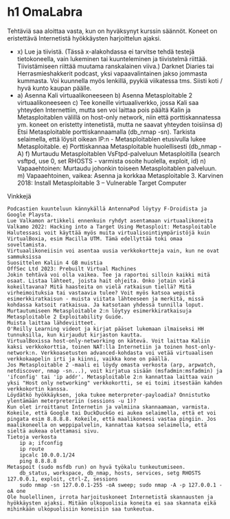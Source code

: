 # h1 OmaLabra

Tehtäviä saa aloittaa vasta, kun on hyväksynyt kurssin säännöt. Koneet on eristettävä Internetistä hyökkäysten harjoittelun ajaksi.

+ x) Lue ja tiivistä. (Tässä x-alakohdassa ei tarvitse tehdä testejä tietokoneella, vain lukeminen tai kuunteleminen ja tiivistelmä riittää. Tiivistämiseen riittää muutama ranskalainen viiva.) Darknet Diaries tai Herrasmieshakkerit podcast, yksi vapaavalintainen jakso jommasta kummasta. Voi kuunnella myös lenkillä, pyykiä viikatessa tms. Siisti koti / hyvä kunto kaupan päälle.
+    a) Asenna Kali virtuaalikoneeseen
    b) Asenna Metasploitable 2 virtuaalikoneeseen
    c) Tee koneille virtuaaliverkko, jossa
        Kali saa yhteyden Internettiin, mutta sen voi laittaa pois päältä
        Kalin ja Metasploitablen välillä on host-only network, niin että porttiskannatessa ym. koneet on eristetty intenetistä, mutta ne saavat yhteyden toisiinsa
    d) Etsi Metasploitable porttiskannaamalla (db_nmap -sn). Tarkista selaimella, että löysit oikean IP:n - Metasploitablen etusivulla lukee Metasploitable.
    e) Porttiskannaa Metasploitable huolellisesti (db_nmap -A)
    f) Murtaudu Metasploitablen VsFtpd-palveluun Metasploitilla (search vsftpd, use 0, set RHOSTS - varmista osoite huolella, exploit, id)
    n) Vapaaehtoinen: Murtaudu johonkin toiseen Metasploitablen palveluun.
    m) Vapaaehtoinen, vaikea: Asenna ja korkkaa Metasploitable 3. Karvinen 2018: Install Metasploitable 3 – Vulnerable Target Computer

Vinkkejä

    Podcastien kuunteluun kännykällä AntennaPod löytyy F-Droidista ja Google Playsta.
    Lue Valkamon artikkeli ennenkuin ryhdyt asentamaan virtuaalikoneita
    Valkamo 2022: Hacking into a Target Using Metasploit: Metasploitable
    Halutessasi voit käyttää myös muita virtualisointiympäristöjä kuin VirtualBoxia, esim Macilla UTM. Tämä edellyttää toki omaa soveltamista.
    Virtuaalikoneiisin voi asentaa uusia verkkokortteja vain, kun ne ovat sammuksissa
    Suosittelen Kaliin 4 GB muistia
    OffSec Ltd 2023: Prebuilt Virtual Machines
    Jokin tehtävä voi olla vaikea. Tee ja raportoi silloin kaikki mitä osaat. Listaa lähteet, joista hait ohjeita. Onko jotain vielä kokeiltavana? Mitä haasteita on vielä ratkaisun tiellä? Mitä virheimoituksia tai vastaavia tulee? Voit myös katsoa wepistä esimerkkiratkaisun - muista viitata lähteeseen ja merkitä, missä kohdassa katsoit ratkaisua. Ja katsotaan yhdessä tunnilla loput.
    Murtautumiseen Metasploitable 2:n löytyy esimerkkiratkaisuja Metasploitable 2 Exploitability Guide.
    Muista laittaa lähdeviitteet.
    O'Reilly Learning videot ja kirjat pääset lukemaan ilmaiseksi HH tunnuksilla, kun kirjaudut kirjaston kautta.
    VirtualBoxissa host-only-networking on kätevä. Voit laittaa Kaliin kaksi verkkokorttia, toinen NAT:lla Internetiin ja toinen host-only-network:n. Verkkoasetusten advanced-kohdasta voi vetää virtuaalisen verkkokaapelin irti ja kiinni, vaikka kone on päällä.
    Jos Metasploitable 2 -maali ei löydy omasta verkosta (arp, arpwatch, netdiscover, nmap -sn...), voit kirjatua sisään (msfadmin:msfadmin) ja 'ifconfig' tai 'ip addr'. Metasploitable 2:n kannattaa laittaa vain yksi "Host only networking" verkkokortti, se ei toimi itsestään kahden verkkokortin kanssa.
    Löydätkö hyökkäyksen, joka tukee meterpreter-payloadia? Onnistutko ylentämään meterpreteriin (sessions -u 1)?
    Kun olet irroittanut Internetin ja valmiina skannaamaan, varmista. Kokeile, että Google tai DuckDuckGo ei aukea selaimella, että et voi pingata esim 8.8.8.8. Kokeile, että maalikoneesi vastaa pingiin. Jos maalikoneella on weppipalvelin, kannattaa katsoa selaimella, että sieltä aukeaa olettamasi sivu.
    Tietoja verkosta
        ip a; ifconfig
        ip route
        ipcalc 10.0.0.1/24
        ping 8.8.8.8
    Metaspoit (sudo msfdb run) on hyvä työkalu tunkeutumiseen.
        db_status, workspace, db_nmap, hosts, services, setg RHOSTS 127.0.0.1, exploit, ctrl-Z, sessions
        sudo nmap -sn 127.0.0.1-255 -oA sweep; sudo nmap -A -p 127.0.0.1 -oA one
    Ole huolellinen, irrota harjoituskoneet Internetistä skannausten ja hyökkäysten ajaksi. Mitään ulkopuolisia koneita ei saa skannata eikä mihinkään ulkopuolisiin koneisiin saa tunkeutua.
